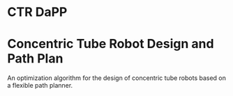 # CTR DaPP
# Concentric Tube Robot Design and Path Plan
An optimization algorithm for the design of concentric tube robots based on a flexible path planner.
